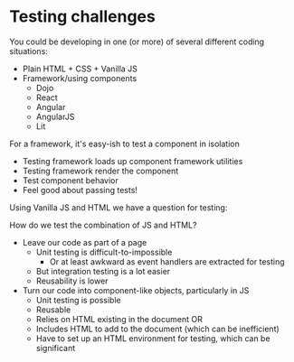 # Testing challenges

You could be developing in one (or more) of several different coding situations:

- Plain HTML + CSS + Vanilla JS
- Framework/using components
  - Dojo
  - React
  - Angular
  - AngularJS
  - Lit

For a framework, it's easy-ish to test a component in isolation

- Testing framework loads up component framework utilities
- Testing framework render the component
- Test component behavior
- Feel good about passing tests!

Using Vanilla JS and HTML we have a question for testing:

How do we test the combination of JS and HTML?

- Leave our code as part of a page
  - Unit testing is difficult-to-impossible
    - Or at least awkward as event handlers are extracted for testing
  - But integration testing is a lot easier
  - Reusability is lower
- Turn our code into component-like objects, particularly in JS
  - Unit testing is possible
  - Reusable
  - Relies on HTML existing in the document OR
  - Includes HTML to add to the document (which can be inefficient)
  - Have to set up an HTML environment for testing, which can be significant
